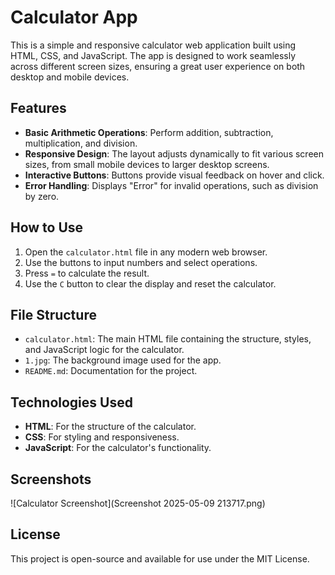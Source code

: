 # Calculator App

This is a simple and responsive calculator web application built using HTML, CSS, and JavaScript. The app is designed to work seamlessly across different screen sizes, ensuring a great user experience on both desktop and mobile devices.

## Features

- **Basic Arithmetic Operations**: Perform addition, subtraction, multiplication, and division.
- **Responsive Design**: The layout adjusts dynamically to fit various screen sizes, from small mobile devices to larger desktop screens.
- **Interactive Buttons**: Buttons provide visual feedback on hover and click.
- **Error Handling**: Displays "Error" for invalid operations, such as division by zero.

## How to Use

1. Open the `calculator.html` file in any modern web browser.
2. Use the buttons to input numbers and select operations.
3. Press `=` to calculate the result.
4. Use the `C` button to clear the display and reset the calculator.

## File Structure

- `calculator.html`: The main HTML file containing the structure, styles, and JavaScript logic for the calculator.
- `1.jpg`: The background image used for the app.
- `README.md`: Documentation for the project.

## Technologies Used

- **HTML**: For the structure of the calculator.
- **CSS**: For styling and responsiveness.
- **JavaScript**: For the calculator's functionality.

## Screenshots

![Calculator Screenshot](Screenshot 2025-05-09 213717.png)

## License

This project is open-source and available for use under the MIT License.
